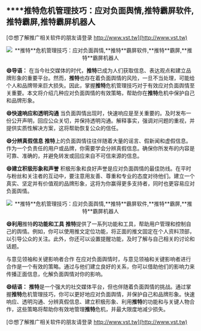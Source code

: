 ## ****推特**危机管理技巧：应对负面舆情,**推特**霸屏软件,**推特**霸屏,**推特**霸屏机器人**

[😍想了解推广相关软件的朋友请登录 http://www.vst.tw](http://www.vst.tw)

 <center><img src="https://vst.tw/MP4/tuiguang/png/4.png" alt="**推特**危机管理技巧：应对负面舆情,**推特**霸屏软件,**推特**霸屏,**推特**霸屏机器人"></center>

**😄导语：**
在当今社交媒体的时代，**推特**已成为人们获取信息、表达观点和建立品牌形象的重要平台。然而，**推特**也存在着负面舆情的风险，一旦不当处理，可能给个人和品牌带来巨大损失。因此，掌握**推特**危机管理技巧对于有效应对负面舆情至关重要。本文将介绍几种应对负面舆情的有效策略，帮助你在**推特**危机中保护自己和品牌形象。

**😄快速响应和透明沟通**
当负面舆情出现时，快速响应是至关重要的。及时发布一份公开声明，回应公众关切，并保持透明沟通。解释事实，强调对问题的重视，并提供实质性解决方案，这将帮助恢复公众的信任。

**😄分辨真假信息**
**推特**上的负面舆情往往伴随着大量的谣言、假新闻和虚假信息。作为一个负责任的用户或品牌，你需要学会分辨真假信息。确保你所发布的内容是可靠、准确的，并避免转发或回应来自不可信来源的信息。

**😄建立积极形象和声誉**
积极形象和良好声誉是应对负面舆情的最佳防线。在平时与粉丝和关注者的互动中，要注意用友善、尊重和专业的态度对待他们。建立一个真实、坚定并有价值观的品牌形象，这将为你赢得更多支持者，同时也更容易应对负面舆情。

 <center><img src="https://vst.tw/MP4/tuiguang/png/8.png" alt="**推特**危机管理技巧：应对负面舆情,**推特**霸屏软件,**推特**霸屏,**推特**霸屏机器人"></center>

**😄利用**推特**的功能和工具**
**推特**提供了一系列功能和工具，帮助用户管理和控制自己的舆情。例如，你可以使用推文定位功能，将正面的推文固定在个人资料顶部，以引导公众的关注。此外，你还可以设置提醒功能，及时了解与自己相关的讨论和话题。

与意见领袖和关键影响者合作
在应对负面舆情时，与意见领袖和关键影响者进行合作是一个有效的策略。通过与他们建立良好的关系，你可以借助他们的影响力来传播正面信息，化解负面舆情对你的影响。

**😄结语：**
**推特**是一个强大的社交媒体平台，但也伴随着负面舆情的挑战。通过掌握**推特**危机管理技巧，你可以更好地应对负面舆情，并保护自己和品牌形象。快速响应、透明沟通、分辨真假信息、建立积极形象、利用**推特**的功能和与关键人物合作，这些策略将帮助你有效地管理**推特**危机，并最大限度地减少损失。

[😍想了解推广相关软件的朋友请登录 http://www.vst.tw](http://www.vst.tw)



